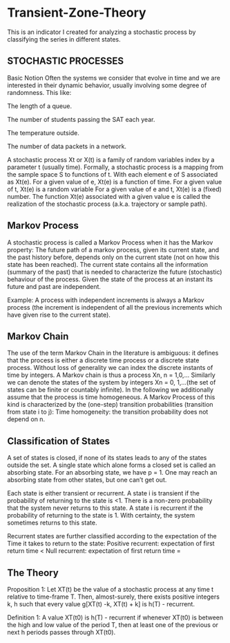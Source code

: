 # Transient-Zone-Theory

This is an indicator I created for analyzing a stochastic process by classifying the series in different states.

## STOCHASTIC PROCESSES
Basic Notion
Often the systems we consider that evolve in time and we are interested in their dynamic behavior, usually involving some degree of randomness. This like:

The length of a queue.

The number of students passing the SAT each year.

The temperature outside.

The number of data packets in a network.

A stochastic process Xt or X(t) is a family of random variables index by a parameter t (usually time).
Formally, a stochastic process is a mapping from the sample space S to functions of t.
With each element e of S associated as Xt(e).
For a given value of e, Xt(e) is a function of time.
For a given value of t, Xt(e) is a random variable
For a given value of e and t, Xt(e) is a (fixed) number.
The function Xt(e) associated with a given value e is called the realization of the stochastic process (a.k.a. trajectory or sample path).

## Markov Process
A stochastic process is called a Markov Process when it has the Markov property:
The future path of a markov process, given its current state, and the past history before, depends only on the current state (not on how this state has been reached).
The current state contains all the information (summary of the past) that is needed to characterize the future (stochastic) behaviour of the process.
Given the state of the process at an instant its future and past are independent.

Example: A process with independent increments is always a Markov process (the increment is independent of all the previous increments which have given rise to the current state).

## Markov Chain
The use of the term Markov Chain in the literature is ambiguous: it defines that the process is either a discrete time process or a discrete state process.
Without loss of generality we can index the discrete instants of time by integers.
A Markov chain is thus a process Xn, n = 1,0,...
Similarly we can denote the states of the system by integers Xn = 0, 1,...(the set of states can be finite or countably infinite).
In the following we additionally assume that the process is time homogeneous.
A Markov Process of this kind is characterized by the (one-step) transition probabilities (transition from state i to j):
Time homogeneity: the transition probability does not depend on n.

## Classification of States
A set of states is closed, if none of its states leads to any of the states outside the set.
A single state which alone forms a closed set is called an absorbing state.
For an absorbing state, we have p = 1.
One may reach an absorbing state from other states, but one can’t get out.

Each state is either transient or recurrent.
A state i is transient if the probability of returning to the state is <1.
There is a non-zero probability that the system never returns to this state.
A state i is recurrent if the probability of returning to the state is 1.
With certainty, the system sometimes returns to this state.

Recurrent states are further classified according to the expectation of the Time it takes to return to the state:
Positive recurrent: expectation of first return time < 
Null recurrent: expectation of first return time = 


## The Theory

Proposition 1: Let XT(t) be the value of a stochastic process at any time t relative to time-frame T. Then, almost-surely, there exists positive integers k, h such that every value g[XT(t) -k, XT(t) + k] is h(T) - recurrent.

Definition 1: A value XT(t0) is h(T) - recurrent if whenever XT(t0) is between the high and low value of the period T, then at least one of the previous or next h periods passes through XT(t0).
